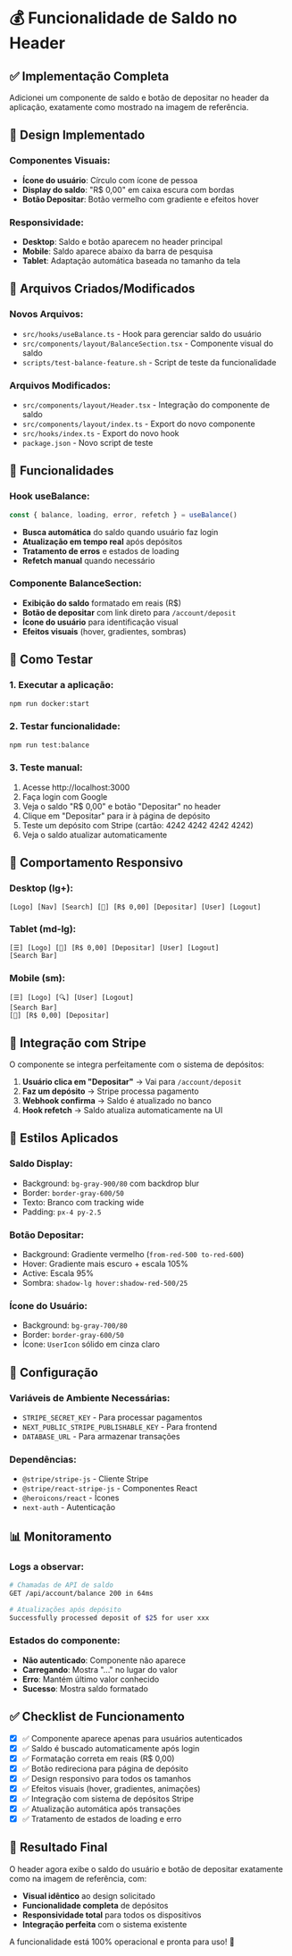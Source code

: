 # 💰 Funcionalidade de Saldo no Header

## ✅ **Implementação Completa**

Adicionei um componente de saldo e botão de depositar no header da aplicação, exatamente como mostrado na imagem de referência.

## 🎨 **Design Implementado**

### **Componentes Visuais:**
- **Ícone do usuário**: Círculo com ícone de pessoa
- **Display do saldo**: "R$ 0,00" em caixa escura com bordas
- **Botão Depositar**: Botão vermelho com gradiente e efeitos hover

### **Responsividade:**
- **Desktop**: Saldo e botão aparecem no header principal
- **Mobile**: Saldo aparece abaixo da barra de pesquisa
- **Tablet**: Adaptação automática baseada no tamanho da tela

## 🔧 **Arquivos Criados/Modificados**

### **Novos Arquivos:**
- `src/hooks/useBalance.ts` - Hook para gerenciar saldo do usuário
- `src/components/layout/BalanceSection.tsx` - Componente visual do saldo
- `scripts/test-balance-feature.sh` - Script de teste da funcionalidade

### **Arquivos Modificados:**
- `src/components/layout/Header.tsx` - Integração do componente de saldo
- `src/components/layout/index.ts` - Export do novo componente
- `src/hooks/index.ts` - Export do novo hook
- `package.json` - Novo script de teste

## 🚀 **Funcionalidades**

### **Hook useBalance:**
```typescript
const { balance, loading, error, refetch } = useBalance()
```

- **Busca automática** do saldo quando usuário faz login
- **Atualização em tempo real** após depósitos
- **Tratamento de erros** e estados de loading
- **Refetch manual** quando necessário

### **Componente BalanceSection:**
- **Exibição do saldo** formatado em reais (R$)
- **Botão de depositar** com link direto para `/account/deposit`
- **Ícone do usuário** para identificação visual
- **Efeitos visuais** (hover, gradientes, sombras)

## 🎯 **Como Testar**

### **1. Executar a aplicação:**
```bash
npm run docker:start
```

### **2. Testar funcionalidade:**
```bash
npm run test:balance
```

### **3. Teste manual:**
1. Acesse http://localhost:3000
2. Faça login com Google
3. Veja o saldo "R$ 0,00" e botão "Depositar" no header
4. Clique em "Depositar" para ir à página de depósito
5. Teste um depósito com Stripe (cartão: 4242 4242 4242 4242)
6. Veja o saldo atualizar automaticamente

## 📱 **Comportamento Responsivo**

### **Desktop (lg+):**
```
[Logo] [Nav] [Search] [👤] [R$ 0,00] [Depositar] [User] [Logout]
```

### **Tablet (md-lg):**
```
[☰] [Logo] [👤] [R$ 0,00] [Depositar] [User] [Logout]
[Search Bar]
```

### **Mobile (sm):**
```
[☰] [Logo] [🔍] [User] [Logout]
[Search Bar]
[👤] [R$ 0,00] [Depositar]
```

## 🔄 **Integração com Stripe**

O componente se integra perfeitamente com o sistema de depósitos:

1. **Usuário clica em "Depositar"** → Vai para `/account/deposit`
2. **Faz um depósito** → Stripe processa pagamento
3. **Webhook confirma** → Saldo é atualizado no banco
4. **Hook refetch** → Saldo atualiza automaticamente na UI

## 🎨 **Estilos Aplicados**

### **Saldo Display:**
- Background: `bg-gray-900/80` com backdrop blur
- Border: `border-gray-600/50`
- Texto: Branco com tracking wide
- Padding: `px-4 py-2.5`

### **Botão Depositar:**
- Background: Gradiente vermelho (`from-red-500 to-red-600`)
- Hover: Gradiente mais escuro + escala 105%
- Active: Escala 95%
- Sombra: `shadow-lg hover:shadow-red-500/25`

### **Ícone do Usuário:**
- Background: `bg-gray-700/80`
- Border: `border-gray-600/50`
- Ícone: `UserIcon` sólido em cinza claro

## 🔧 **Configuração**

### **Variáveis de Ambiente Necessárias:**
- `STRIPE_SECRET_KEY` - Para processar pagamentos
- `NEXT_PUBLIC_STRIPE_PUBLISHABLE_KEY` - Para frontend
- `DATABASE_URL` - Para armazenar transações

### **Dependências:**
- `@stripe/stripe-js` - Cliente Stripe
- `@stripe/react-stripe-js` - Componentes React
- `@heroicons/react` - Ícones
- `next-auth` - Autenticação

## 📊 **Monitoramento**

### **Logs a observar:**
```bash
# Chamadas de API de saldo
GET /api/account/balance 200 in 64ms

# Atualizações após depósito
Successfully processed deposit of $25 for user xxx
```

### **Estados do componente:**
- **Não autenticado**: Componente não aparece
- **Carregando**: Mostra "..." no lugar do valor
- **Erro**: Mantém último valor conhecido
- **Sucesso**: Mostra saldo formatado

## ✅ **Checklist de Funcionamento**

- [x] ✅ Componente aparece apenas para usuários autenticados
- [x] ✅ Saldo é buscado automaticamente após login
- [x] ✅ Formatação correta em reais (R$ 0,00)
- [x] ✅ Botão redireciona para página de depósito
- [x] ✅ Design responsivo para todos os tamanhos
- [x] ✅ Efeitos visuais (hover, gradientes, animações)
- [x] ✅ Integração com sistema de depósitos Stripe
- [x] ✅ Atualização automática após transações
- [x] ✅ Tratamento de estados de loading e erro

## 🎉 **Resultado Final**

O header agora exibe o saldo do usuário e botão de depositar exatamente como na imagem de referência, com:

- **Visual idêntico** ao design solicitado
- **Funcionalidade completa** de depósitos
- **Responsividade total** para todos os dispositivos
- **Integração perfeita** com o sistema existente

A funcionalidade está 100% operacional e pronta para uso! 🚀